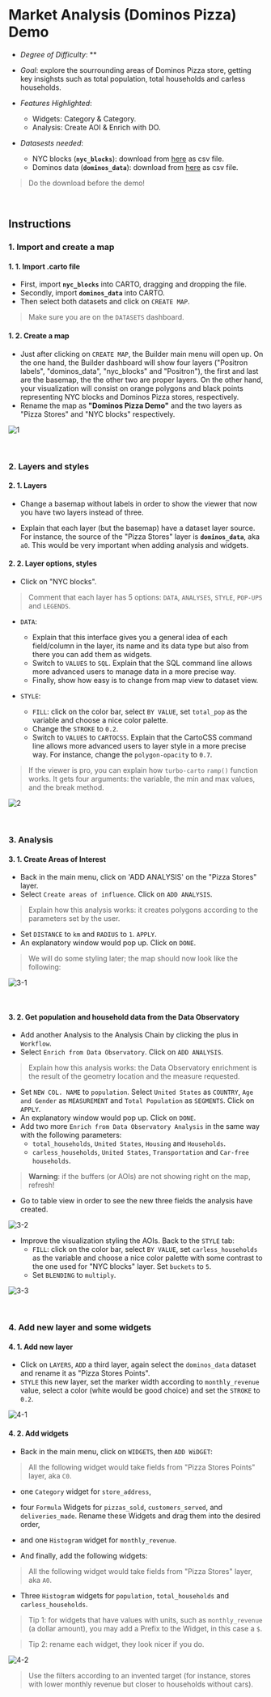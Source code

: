 # Market Analysis (Dominos Pizza) Demo

* *Degree of Difficulty*: **

* *Goal*: explore the sourrounding areas of Dominos Pizza store, getting key insighsts such as total population, total households and carless households.

* *Features Highlighted*:
  * Widgets: Category & Category.
  * Analysis: Create AOI & Enrich with DO.

* *Datasests needed*:
  * NYC blocks (**`nyc_blocks`**): download from [here](https://team.carto.com/u/builder-demo/tables/nyc_blocks/public) as csv file.
  * Dominos data (**`dominos_data`**): download from [here](https://team.carto.com/u/builder-demo/tables/dominos_data/public) as csv file.

> Do the download before the demo!

<br>

## Instructions

### 1. Import and create a map

#### 1. 1. Import .carto file

* First, import **`nyc_blocks`** into CARTO, dragging and dropping the file.
* Secondly, import **`dominos_data`** into CARTO.
* Then select both datasets and click on `CREATE MAP`.

> Make sure you are on the `DATASETS` dashboard.

#### 1. 2. Create a map

* Just after clicking on `CREATE MAP`, the Builder main menu will open up. On the one hand, the Builder dashboard will show four layers ("Positron labels", "dominos_data", "nyc_blocks" and "Positron"), the first and last are the basemap, the the other two are proper layers. On the other hand, your visualization will consist on orange polygons and black points representing NYC blocks and Dominos Pizza stores, respectively.
* Rename the map as **"Dominos Pizza Demo"** and the two layers as "Pizza Stores" and "NYC blocks" respectively.

![1](https://cloud.githubusercontent.com/assets/5215798/17518721/55f08e8c-5e49-11e6-985e-d84e52daa0cc.png)

<br>

### 2. Layers and styles

#### 2. 1. Layers

* Change a basemap without labels in order to show the viewer that now you have two layers instead of three.

* Explain that each layer (but the basemap) have a dataset layer source. For instance, the source of the "Pizza Stores" layer is **`dominos_data`**, aka `a0`. This would be very important when adding analysis and widgets.

#### 2. 2. Layer options, styles

* Click on "NYC blocks".

> Comment that each layer has 5 options: `DATA`, `ANALYSES`, `STYLE`, `POP-UPS` and `LEGENDS`.

* `DATA`:
  * Explain that this interface gives you a general idea of each field/column in the layer, its name and its data type but also from there you can add them as widgets.
  * Switch to `VALUES` to `SQL`. Explain that the SQL command line allows more advanced users to manage data in a more precise way.
  * Finally, show how easy is to change from map view to dataset view.

* `STYLE`:
  * `FILL`: click on the color bar, select `BY VALUE`, set `total_pop` as the variable and choose a nice color palette.
  * Change the `STROKE` to `0.2`.
  * Switch to `VALUES` to `CARTOCSS`. Explain that the CartoCSS command line allows more advanced users to layer style in a more precise way. For instance, change the `polygon-opacity` to `0.7`.

> If the viewer is pro, you can explain how `turbo-carto` `ramp()` function works. It gets four arguments: the variable, the min and max values, and the break method.

![2](https://cloud.githubusercontent.com/assets/5215798/17518737/6577ab2e-5e49-11e6-84be-4e28c764fbbf.png)

<br>

### 3. Analysis

#### 3. 1. Create Areas of Interest

* Back in the main menu, click on 'ADD ANALYSIS' on the "Pizza Stores" layer.
* Select `Create areas of influence`. Click on `ADD ANALYSIS`.

> Explain how this analysis works: it creates polygons according to the parameters set by the user.

* Set `DISTANCE` to `km` and `RADIUS` to `1`. `APPLY`.
* An explanatory window would pop up. Click on `DONE`.

> We will do some styling later; the map should now look like the following:

![3-1](https://cloud.githubusercontent.com/assets/5215798/17518746/6c3e1b5a-5e49-11e6-80b3-9127b8c9afbf.png)

<br>

#### 3. 2. Get population and household data from the Data Observatory

* Add another Analysis to the Analysis Chain by clicking the plus in `Workflow`.
* Select `Enrich from Data Observatory`. Click on `ADD ANALYSIS`.

> Explain how this analysis works: the Data Observatory enrichment is the result of the geometry location and the measure requested.

* Set `NEW COL. NAME` to `population`. Select `United States` as `COUNTRY`, `Age and Gender` as `MEASUREMENT` and `Total Population` as `SEGMENTS`. Click on `APPLY`.
* An explanatory window would pop up. Click on `DONE`.
* Add two more `Enrich from Data Observatory Analysis` in the same way with the following parameters:
  * `total_households`, `United States`, `Housing` and `Households`.
  * `carless_households`, `United States`, `Transportation` and `Car-free households`.

> **Warning**: if the buffers (or AOIs) are not showing right on the map, refresh!

* Go to table view in order to see the new three fields the analysis have created.

![3-2](https://cloud.githubusercontent.com/assets/5215798/17518748/6eb4c172-5e49-11e6-8dd3-433c690ba827.png)

* Improve the visualization styling the AOIs. Back to the `STYLE` tab:
  * `FILL`: click on the color bar, select `BY VALUE`, set `carless_households` as the variable and choose a nice color palette with some contrast to the one used for "NYC blocks" layer. Set `buckets` to `5`.
  * Set `BLENDING` to `multiply`.

![3-3](https://cloud.githubusercontent.com/assets/5215798/17518751/707e4bcc-5e49-11e6-9206-ff566970f7e6.png)

<br>

### 4. Add new layer and some widgets

#### 4. 1. Add new layer

* Click on `LAYERS`, `ADD` a third layer, again select the `dominos_data` dataset and rename it as "Pizza Stores Points".
* `STYLE` this new layer, set the marker width according to `monthly_revenue` value, select a color (white would be good choice) and set the `STROKE` to `0.2`.

![4-1](https://cloud.githubusercontent.com/assets/5215798/17518753/721eeb3a-5e49-11e6-9e90-ba24880aeb5d.png)

#### 4. 2. Add widgets

* Back in the main menu, click on `WIDGETS`, then `ADD WiDGET`:

> All the following widget would take fields from "Pizza Stores Points" layer, aka `C0`.

  * one `Category` widget for `store_address`,
  * four `Formula` Widgets for `pizzas_sold`, `customers_served`, and `deliveries_made`. Rename these Widgets and drag them into the desired order,
  * and one `Histogram` widget for `monthly_revenue`.

* And finally, add the following widgets:

> All the following widget would take fields from "Pizza Stores" layer, aka `A0`.

  * Three `Histogram` widgets for `population`, `total_households` and `carless_households`.

> Tip 1: for widgets that have values with units, such as `monthly_revenue` (a dollar amount), you may add a Prefix to the Widget, in this case a `$`.

> Tip 2: rename each widget, they look nicer if you do.

![4-2](https://cloud.githubusercontent.com/assets/5215798/17518755/73942ed0-5e49-11e6-961b-d5d9a7a9db8f.png)

> Use the filters according to an invented target (for instance, stores with lower monthly revenue but closer to households without cars).

<br>